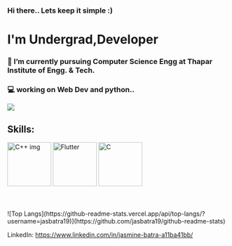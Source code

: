 ### Hi there.. Lets keep it simple :)
# I'm Undergrad,Developer
### 🌱 I’m currently pursuing Computer Science Engg at Thapar Institute of Engg. & Tech.
### 💻 working on Web Dev and python..
![](https://developers.redhat.com/sites/default/files/styles/article_feature/public/blog/2017/06/C-image.jpeg?itok=GIR_nnS1 )
## Skills:
<div>
<img src="https://developers.redhat.com/sites/default/files/styles/article_feature/public/blog/2017/06/C-image.jpeg?itok=GIR_nnS1" alt="C++ img" width=100 height=100>  
<img src="https://yt3.ggpht.com/ytc/AKedOLRt1d4p7bPylasq_66BIC8-k3hkyVjJ2JICQITK=s900-c-k-c0x00ffffff-no-rj" alt="Flutter" width=100 height=100>
<img src="https://upload.wikimedia.org/wikipedia/commons/thumb/1/18/C_Programming_Language.svg/1200px-C_Programming_Language.svg.png" alt="C" width=100 height=100>
</div>
<br>
<br>
<br>
![Top Langs](https://github-readme-stats.vercel.app/api/top-langs/?username=jasbatra19)](https://github.com/jasbatra19/github-readme-stats)
 
 LinkedIn: https://www.linkedin.com/in/jasmine-batra-a11ba41bb/







